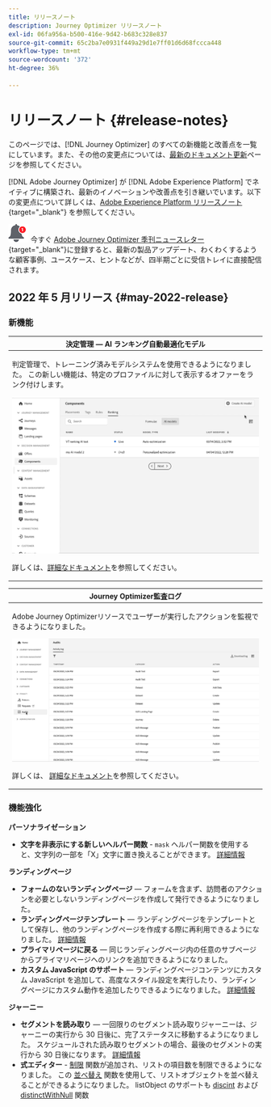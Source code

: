 ```yaml
---
title: リリースノート
description: Journey Optimizer リリースノート
exl-id: 06fa956a-b500-416e-9d42-b683c328e837
source-git-commit: 65c2ba7e0931f449a29d1e7ff01d6d68fccca448
workflow-type: tm+mt
source-wordcount: '372'
ht-degree: 36%

---
```


# リリースノート {#release-notes}

このページでは、[!DNL Journey Optimizer] のすべての新機能と改善点を一覧にしています。また、その他の変更点については、[最新のドキュメント更新](documentation-updates.md)ページを参照してください。

[!DNL Adobe Journey Optimizer] が [!DNL Adobe Experience Platform] でネイティブに構築され、最新のイノベーションや改善点を引き継いでいます。以下の変更点について詳しくは、[Adobe Experience Platform リリースノート](https://experienceleague.adobe.com/docs/experience-platform/release-notes/latest.html?lang=ja){target=&quot;_blank&quot;} を参照してください。

![ニュースレター](../assets/do-not-localize/nl-icon.png) 今すぐ [Adobe Journey Optimizer 季刊ニュースレター](https://www.adobe.com/subscription/Adobe_Journey_Optimizer_NL.html){target=&quot;_blank&quot;}に登録すると、最新の製品アップデート、わくわくするような顧客事例、ユースケース、ヒントなどが、四半期ごとに受信トレイに直接配信されます。

## 2022 年 5 月リリース {#may-2022-release}

### 新機能

<!--table>
<thead>
<tr>
<th><strong>Message Frequency Rules</strong><br/></th>
</tr>
</thead>
<tbody>
<tr>
<td>
<p>You can now set cross-channel business rules that will automatically exclude over-solicited profiles from messages and actions.</p>
<img src="assets/frequency-rn.gif"/>
<p>For more information, refer to the <a href="../configuration/frequency-rules.md">detailed documentation</a>.</p>
</td>
</tr>
</tbody>
</table-->


<!--table>
<thead>
<tr>
<th><strong>Email BCC</strong><br/></th>
</tr>
</thead>
<tbody>
<tr>
<td>
<p>Availability date: <strong>May, 31</strong></p>
<p>You can now use the Email BCC (blind carbon copy) capability to store emails sent by Adobe Journey Optimizer. Enable this option in your email presets so that every email sent is blind-copied to your BCC address.</p>
<img src="assets/bcc-rn.gif"/>
<p>For more information, refer to the <a href="../configuration/email-settings.md#bcc-email">detailed documentation</a>.</p>
</td>
</tr>
</tbody>
</table-->


<table>
<thead>
<tr>
<th><strong>決定管理 — AI ランキング自動最適化モデル</strong><br/></th>
</tr>
</thead>
<tbody>
<tr>
<td>
<p>判定管理で、トレーニング済みモデルシステムを使用できるようになりました。 この新しい機能は、特定のプロファイルに対して表示するオファーをランク付けします。</p>
<img src="assets/optimization.gif"/>
<p>詳しくは、<a href="../offers/offer-activities/configure-offer-selection.md#use-ranking-strategy">詳細なドキュメント</a>を参照してください。</p>
</td>
</tr>
</tbody>
</table>

<!--table>
<thead>
<tr>
<th><strong>Attribute-based Access Control (ABAC)</strong><br/></th>
</tr>
</thead>
<tbody>
<tr>
<td>
<p>Permission management in Journey Optimizer has been extended to data access. You can now manage data access for specific teams or groups of users (i.e. internal, external, 3rd parties) ​and manage access to specific types of data (i.e. Sensitive Personal Data/SPD).</p>
<p>This capability is available for a limited set of customers.</p>
<p>For more information, refer to the <a href="../landing-pages/create-lp.md">detailed documentation</a>.</p>
</td>
</tr>
</tbody>
</table-->

<table>
<thead>
<tr>
<th><strong>Journey Optimizer監査ログ</strong><br/></th>
</tr>
</thead>
<tbody>
<tr>
<td>
<p>Adobe Journey Optimizerリソースでユーザーが実行したアクションを監視できるようになりました。</p>
<img src="assets/audit-rn.gif"/>
<p>詳しくは、 <a href="../reports/audit-logs.md">詳細なドキュメント</a>を参照してください。</p>
</td>
</tr>
</tbody>
</table>

### 機能強化

**パーソナライゼーション**

* **文字を非表示にする新しいヘルパー関数** - `mask` ヘルパー関数を使用すると、文字列の一部を「X」文字に置き換えることができます。 [詳細情報](../personalization/functions/string.md#mask)

**ランディングページ**

* **フォームのないランディングページ**  — フォームを含まず、訪問者のアクションを必要としないランディングページを作成して発行できるようになりました。
* **ランディングページテンプレート**  — ランディングページをテンプレートとして保存し、他のランディングページを作成する際に再利用できるようになりました。 [詳細情報](../landing-pages/lp-templates.md)
* **プライマリページに戻る**  — 同じランディングページ内の任意のサブページからプライマリページへのリンクを追加できるようになりました。
* **カスタム JavaScript のサポート**  — ランディングページコンテンツにカスタム JavaScript を追加して、高度なスタイル設定を実行したり、ランディングページにカスタム動作を追加したりできるようになりました。	[詳細情報](../landing-pages/lp-custom-js.md)

<!--**Decision management**

* **HTML and JSON files support** - You can now drag and drop external HTML and JSON files from the AEM repository into the offer representation content.-->

**ジャーニー**

* **セグメントを読み取り**  — 一回限りのセグメント読み取りジャーニーは、ジャーニーの実行から 30 日後に、完了ステータスに移動するようになりました。 スケジュールされた読み取りセグメントの場合、最後のセグメントの実行から 30 日後になります。 [詳細情報](../building-journeys/read-segment.md)
* **式エディター** - [制限](../building-journeys/functions/functionlimit.md) 関数が追加され、リストの項目数を制限できるようになりました。 この [並べ替え](../building-journeys/functions/functionsort.md) 関数を使用して、リストオブジェクトを並べ替えることができるようになりました。 listObject のサポートも [discint](../building-journeys/functions/functiondistinct.md) および [distinctWithNull](../building-journeys/functions/functiondistinctwithnull.md) 関数
